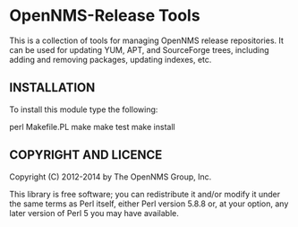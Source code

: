 OpenNMS-Release Tools
=====================

This is a collection of tools for managing OpenNMS release repositories.
It can be used for updating YUM, APT, and SourceForge trees, including
adding and removing packages, updating indexes, etc.

INSTALLATION
------------

To install this module type the following:

   perl Makefile.PL
   make
   make test
   make install

COPYRIGHT AND LICENCE
---------------------

Copyright (C) 2012-2014 by The OpenNMS Group, Inc.

This library is free software; you can redistribute it and/or modify
it under the same terms as Perl itself, either Perl version 5.8.8 or,
at your option, any later version of Perl 5 you may have available.
